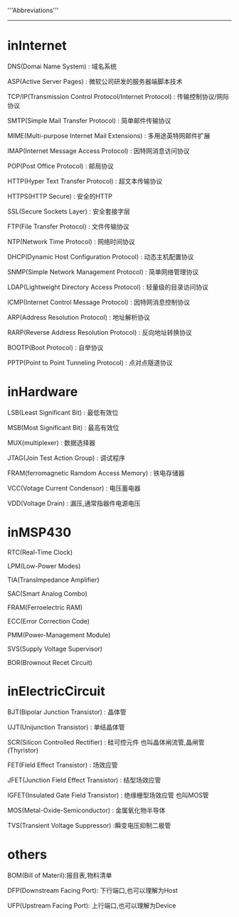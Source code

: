 '''Abbreviations'''

--------

# inInternet

DNS(Domai Name System)
: 域名系统

ASP(Active Server Pages)
: 微软公司研发的服务器端脚本技术

TCP/IP(Transmission Control Protocol/Internet Protocol)
: 传输控制协议/网际协议

SMTP(Simple Mail Transfer Protocol)
: 简单邮件传输协议

MIME(Multi-purpose Internet Mail Extensions)
: 多用途英特网邮件扩展

IMAP(Internet Message Access Protocol)
: 因特网消息访问协议

POP(Post Office Protocol)
: 邮局协议

HTTP(Hyper Text Transfer Protocol)
: 超文本传输协议

HTTPS(HTTP Secure)
: 安全的HTTP

SSL(Secure Sockets Layer)
: 安全套接字层

FTP(File Transfer Protocol)
: 文件传输协议

NTP(Network Time Protocol)
: 网络时间协议

DHCP(Dynamic Host Configuration Protocol)
: 动态主机配置协议

SNMP(Simple Network Management Protocol)
: 简单网络管理协议

LDAP(Lightweight Directory Access Protocol)
: 轻量级的目录访问协议

ICMP(Internet Control Message Protocol)
: 因特网消息控制协议

ARP(Address Resolution Protocol)
: 地址解析协议

RARP(Reverse Address Resolution Protocol)
: 反向地址转换协议

BOOTP(Boot Protocol)
: 自举协议

PPTP(Point to Point Tunneling Protocol)
: 点对点隧道协议

# inHardware

LSB(Least Significant Bit)
: 最低有效位

MSB(Most Significant Bit)
: 最高有效位

MUX(multiplexer)
: 数据选择器

JTAG(Join Test Action Group)
: 调试程序

FRAM(ferromagnetic Ramdom Access Memory)
: 铁电存储器

VCC(Votage Current Condensor)
: 电压蓄电器

VDD(Voltage Drain)
: 漏压,通常指器件电源电压


# inMSP430
RTC(Real-Time Clock)

LPM(Low-Power Modes)

TIA(TransImpedance Amplifier)

SAC(Smart Analog Combo)

FRAM(Ferroelectric RAM)

ECC(Error Correction Code)

PMM(Power-Management Module)

SVS(Supply Voltage Supervisor)

BOR(Brownout Recet Circuit)

# inElectricCircuit

BJT(Bipolar Junction Transistor)
: 晶体管

UJT(Unijunction Transistor)
: 单结晶体管

SCR(Silicon Controlled Rectifier)
: 硅可控元件  也叫晶体闸流管,晶闸管(Thyristor)

FET(Field Effect Transistor)
: 场效应管

JFET(Junction Field Effect Transistor)
: 结型场效应管

IGFET(Insulated Gate Field Transistor)
: 绝缘栅型场效应管  也叫MOS管

MOS(Metal-Oxide-Semiconductor)
: 金属氧化物半导体

TVS(Transient Voltage Suppressor)
:瞬变电压抑制二极管

# others

BOM(Bill of Materil):报目表,物料清单

DFP(Downstream Facing Port): 下行端口,也可以理解为Host

UFP(Upstream Facing Port): 上行端口,也可以理解为Device





